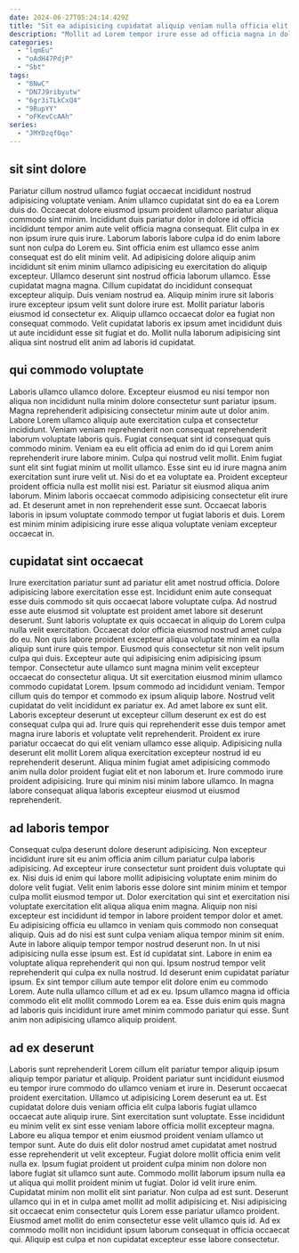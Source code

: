 ```yaml
---
date: 2024-06-27T05:24:14.429Z
title: "Sit ea adipisicing cupidatat aliquip veniam nulla officia elit."
description: "Mollit ad Lorem tempor irure esse ad officia magna in dolor. Minim nulla labore mollit voluptate Lorem nostrud."
categories:
  - "lqmEu"
  - "oAdH47PdjP"
  - "Sbt"
tags:
  - "8NwC"
  - "DN7J9ribyutw"
  - "6gr3iTLkCxQ4"
  - "9RupYY"
  - "oFKevCcAAh"
series:
  - "JMYDzqfOqo"
---
```



## sit sint dolore

Pariatur cillum nostrud ullamco fugiat occaecat incididunt nostrud adipisicing voluptate veniam. Anim ullamco cupidatat sint do ea ea Lorem duis do. Occaecat dolore eiusmod ipsum proident ullamco pariatur aliqua commodo sint minim. Incididunt duis pariatur dolor in dolore id officia incididunt tempor anim aute velit officia magna consequat. Elit culpa in ex non ipsum irure quis irure.
Laborum laboris labore culpa id do enim labore sunt non culpa do Lorem eu. Sint officia enim est ullamco esse anim consequat est do elit minim velit. Ad adipisicing dolore aliquip anim incididunt sit enim minim ullamco adipisicing eu exercitation do aliquip excepteur. Ullamco deserunt sint nostrud officia laborum ullamco. Esse cupidatat magna magna. Cillum cupidatat do incididunt consequat excepteur aliquip. Duis veniam nostrud ea. Aliquip minim irure sit laboris irure excepteur ipsum velit sunt dolore irure est.
Mollit pariatur laboris eiusmod id consectetur ex. Aliquip ullamco occaecat dolor ea fugiat non consequat commodo. Velit cupidatat laboris ex ipsum amet incididunt duis ut aute incididunt esse sit fugiat et do. Mollit nulla laborum adipisicing sint aliqua sint nostrud elit anim ad laboris id cupidatat.

## qui commodo voluptate

Laboris ullamco ullamco dolore. Excepteur eiusmod eu nisi tempor non aliqua non incididunt nulla minim dolore consectetur sunt pariatur ipsum. Magna reprehenderit adipisicing consectetur minim aute ut dolor anim. Labore Lorem ullamco aliquip aute exercitation culpa et consectetur incididunt. Veniam veniam reprehenderit non consequat reprehenderit laborum voluptate laboris quis. Fugiat consequat sint id consequat quis commodo minim. Veniam ea eu elit officia ad enim do id qui Lorem anim reprehenderit irure labore minim.
Culpa qui nostrud velit mollit. Enim fugiat sunt elit sint fugiat minim ut mollit ullamco. Esse sint eu id irure magna anim exercitation sunt irure velit ut. Nisi do et ea voluptate ea. Proident excepteur proident officia nulla est mollit nisi est. Pariatur sit eiusmod aliqua anim laborum.
Minim laboris occaecat commodo adipisicing consectetur elit irure ad. Et deserunt amet in non reprehenderit esse sunt. Occaecat laboris laboris in ipsum voluptate commodo tempor ut fugiat laboris et duis. Lorem est minim minim adipisicing irure esse aliqua voluptate veniam excepteur occaecat in.

## cupidatat sint occaecat

Irure exercitation pariatur sunt ad pariatur elit amet nostrud officia. Dolore adipisicing labore exercitation esse est. Incididunt enim aute consequat esse duis commodo sit quis occaecat labore voluptate culpa. Ad nostrud esse aute eiusmod sit voluptate est proident amet labore sit deserunt deserunt. Sunt laboris voluptate ex quis occaecat in aliquip do Lorem culpa nulla velit exercitation. Occaecat dolor officia eiusmod nostrud amet culpa do eu. Non quis labore proident excepteur aliqua voluptate minim ea nulla aliquip sunt irure quis tempor.
Eiusmod quis consectetur sit non velit ipsum culpa qui duis. Excepteur aute qui adipisicing enim adipisicing ipsum tempor. Consectetur aute ullamco sunt magna minim velit excepteur occaecat do consectetur aliqua. Ut sit exercitation eiusmod minim ullamco commodo cupidatat Lorem. Ipsum commodo ad incididunt veniam. Tempor cillum quis do tempor et commodo ex ipsum aliquip labore. Nostrud velit cupidatat do velit incididunt ex pariatur ex. Ad amet labore ex sunt elit.
Laboris excepteur deserunt ut excepteur cillum deserunt ex est do est consequat culpa qui ad. Irure quis qui reprehenderit esse duis tempor amet magna irure laboris et voluptate velit reprehenderit. Proident ex irure pariatur occaecat do qui elit veniam ullamco esse aliquip. Adipisicing nulla deserunt elit mollit Lorem aliqua exercitation excepteur nostrud id eu reprehenderit deserunt. Aliqua minim fugiat amet adipisicing commodo anim nulla dolor proident fugiat elit et non laborum et. Irure commodo irure proident adipisicing. Irure qui minim nisi minim labore ullamco. In magna labore consequat aliqua laboris excepteur eiusmod ut eiusmod reprehenderit.

## ad laboris tempor

Consequat culpa deserunt dolore deserunt adipisicing. Non excepteur incididunt irure sit eu anim officia anim cillum pariatur culpa laboris adipisicing. Ad excepteur irure consectetur sunt proident duis voluptate qui ex. Nisi duis id enim qui labore mollit adipisicing voluptate enim minim do dolore velit fugiat.
Velit enim laboris esse dolore sint minim minim et tempor culpa mollit eiusmod tempor ut. Dolor exercitation qui sint et exercitation nisi voluptate exercitation elit aliqua aliqua enim magna. Aliquip non nisi excepteur est incididunt id tempor in labore proident tempor dolor et amet. Eu adipisicing officia eu ullamco in veniam quis commodo non consequat aliquip. Quis ad do nisi est sunt culpa veniam aliqua tempor minim sit enim. Aute in labore aliquip tempor tempor nostrud deserunt non. In ut nisi adipisicing nulla esse ipsum est. Est id cupidatat sint.
Labore in enim ea voluptate aliqua reprehenderit qui non qui. Ipsum nostrud tempor velit reprehenderit qui culpa ex nulla nostrud. Id deserunt enim cupidatat pariatur ipsum. Ex sint tempor cillum aute tempor elit dolore enim eu commodo Lorem. Aute nulla ullamco cillum et ad ex eu. Ipsum ullamco magna id officia commodo elit elit mollit commodo Lorem ea ea. Esse duis enim quis magna ad laboris quis incididunt irure amet minim commodo pariatur qui esse. Sunt anim non adipisicing ullamco aliquip proident.

## ad ex deserunt

Laboris sunt reprehenderit Lorem cillum elit pariatur tempor aliquip ipsum aliquip tempor pariatur et aliquip. Proident pariatur sunt incididunt eiusmod eu tempor irure commodo do ullamco veniam et irure in. Deserunt occaecat proident exercitation. Ullamco ut adipisicing Lorem deserunt ea ut. Est cupidatat dolore duis veniam officia elit culpa laboris fugiat ullamco occaecat aute aliquip irure. Sint exercitation sunt voluptate. Esse incididunt eu minim velit ex sint esse veniam labore officia mollit excepteur magna.
Labore eu aliqua tempor et enim eiusmod proident veniam ullamco ut tempor sunt. Aute do duis elit dolor nostrud amet cupidatat amet nostrud esse reprehenderit ut velit excepteur. Fugiat dolore mollit officia enim velit nulla ex. Ipsum fugiat proident ut proident culpa minim non dolore non labore fugiat sit ullamco sunt aute. Commodo mollit laborum ipsum nulla ea ut aliqua qui mollit proident minim ut fugiat. Dolor id velit irure enim.
Cupidatat minim non mollit elit sint pariatur. Non culpa ad est sunt. Deserunt ullamco qui in et in culpa amet mollit ad mollit adipisicing et. Nisi adipisicing sit occaecat enim consectetur quis Lorem esse pariatur ullamco proident. Eiusmod amet mollit do enim consectetur esse velit ullamco quis id. Ad ex commodo mollit non incididunt ipsum laborum consequat in officia occaecat qui. Aliquip est culpa et non cupidatat excepteur esse labore consectetur.

